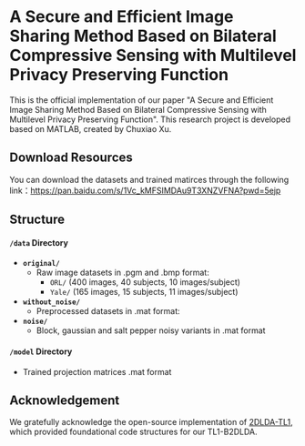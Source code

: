 # A Secure and Efficient Image Sharing Method Based on Bilateral Compressive Sensing with Multilevel Privacy Preserving Function

This is the official implementation of our paper "A Secure and Efficient Image Sharing Method Based on Bilateral Compressive Sensing with Multilevel Privacy Preserving Function". This research project is developed based on MATLAB, created by Chuxiao Xu.

## Download Resources
You can download the datasets and trained matirces through the following link：https://pan.baidu.com/s/1Vc_kMFSIMDAu9T3XNZVFNA?pwd=5ejp

## Structure

#### `/data` Directory

- **`original/`**
  - Raw image datasets in .pgm and .bmp format:
    - `ORL/` (400 images, 40 subjects, 10 images/subject)
    - `Yale/` (165 images, 15 subjects, 11 images/subject)
- **`without_noise/`**
  - Preprocessed datasets in .mat format:
- **`noise/`**
  - Block, gaussian and salt pepper noisy variants in .mat format

#### **`/model` Directory**

- Trained projection matrices .mat format



## Acknowledgement

We gratefully acknowledge the open-source implementation of [2DLDA-TL1](https://github.com/YangSkywalker/2DLDA-TL1), which provided foundational code structures for our TL1-B2DLDA. 
